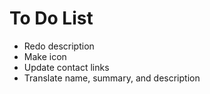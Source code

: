 # To Do List

- Redo description
- Make icon
- Update contact links
- Translate name, summary, and description
